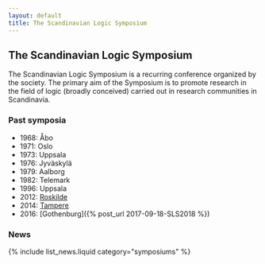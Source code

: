 ```yaml
---
layout: default
title: The Scandinavian Logic Symposium
---
```

## The Scandinavian Logic Symposium

The Scandinavian Logic Symposium is a recurring conference organized by the
society. The primary aim of the Symposium is to promote research in the field of
logic (broadly conceived) carried out in research communities in Scandinavia.

### Past symposia

- 1968: Åbo
- 1971: Oslo
- 1973: Uppsala
- 1976: Jyväskylä
- 1979: Aalborg
- 1982: Telemark
- 1996: Uppsala
- 2012: [Roskilde](http://scandinavianlogic.weebly.com)
- 2014: [Tampere](http://www.sis.uta.fi/SLS2014/)
- 2016: [Gothenburg]({% post_url 2017-09-18-SLS2018 %})

### News

{% include list_news.liquid category="symposiums" %}
